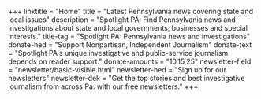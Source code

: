 +++
linktitle = "Home"
title = "Latest Pennsylvania news covering state and local issues"
description = "Spotlight PA: Find Pennsylvania news and investigations about state and local governments, businesses and special interests."
title-tag = "Spotlight PA: Pennsylvania news and investigations"
donate-hed = "Support Nonpartisan, Independent Journalism"
donate-text = "Spotlight PA's unique investigative and public-service journalism depends on reader support."
donate-amounts = "10,15,25"
newsletter-field = "newsletter/basic-visible.html"
newsletter-hed = "Sign up for our newsletters"
newsletter-dek = "Get the top stories and best investigative journalism from across Pa. with our free newsletters."
+++
